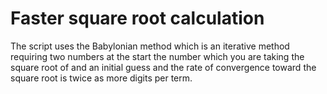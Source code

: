 # Faster square root calculation


The script uses the Babylonian method which is an iterative method requiring two numbers at the start the number which you are taking the square root of and an initial guess and the rate of convergence toward the square root is twice as more digits per term.
